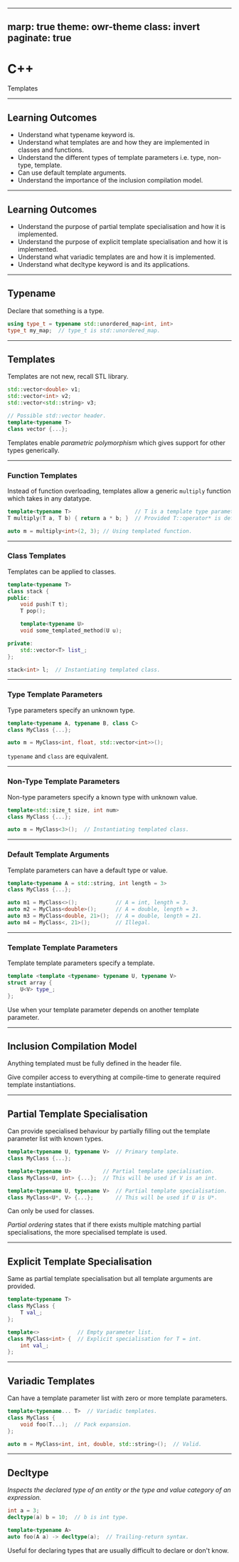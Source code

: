 -------------------
marp: true
theme: owr-theme
class: invert
paginate: true
-------------------

# C++

Templates

<!--


-->

-------------------
## Learning Outcomes

- Understand what typename keyword is.
- Understand what templates are and how they are implemented in classes and functions.
- Understand the different types of template parameters i.e. type, non-type, template.
- Can use default template arguments.
- Understand the importance of the inclusion compilation model.

-------------------
## Learning Outcomes

- Understand the purpose of partial template specialisation and how it is implemented.
- Understand the purpose of explicit template specialisation and how it is implemented.
- Understand what variadic templates are and how it is implemented.
- Understand what decltype keyword is and its applications.

-------------------
## Typename

Declare that something is a type.

```cpp
using type_t = typename std::unordered_map<int, int>
type_t my_map;  // type_t is std::unordered_map.
```

<!-- 

This will be used frequently throughout templates.

It literally states that whatever follows is a type.

 -->

-------------------
## Templates

Templates are not new, recall STL library.
```cpp
std::vector<double> v1;
std::vector<int> v2;
std::vector<std::string> v3;

// Possible std::vector header.
template<typename T>
class vector {...};
```

Templates enable *parametric polymorphism* which gives support for other types generically.

-------------------
### Function Templates

Instead of function overloading, templates allow a generic `multiply` function which takes in any datatype.

```cpp
template<typename T>                    // T is a template type parameter.
T multiply(T a, T b) { return a * b; }  // Provided T::operator* is defined.

auto m = multiply<int>(2, 3); // Using templated function.
```

<!-- 

Templates can be applied to functions.

Recall function overloading, you'd have to create a new function signature for each datatype you want to support.
    Templates turn all of that into boilerplate.
    Much easier to maintain code and cleaner.

How do templates actually work?
    Compiler will generate an overload of your template function/class at COMPILE-TIME.

 -->

-------------------
### Class Templates

Templates can be applied to classes.

```cpp
template<typename T>
class stack {
public:
    void push(T t);
    T pop();

    template<typename U>
    void some_templated_method(U u);

private:
    std::vector<T> list_;
};

stack<int> l;  // Instantiating templated class.
```

<!-- 

Templates can be applied to classes.

Can have templated functions within templated classes.
    Note that type parameters must be different i.e. cannot use same symbols.

Show cpp8-01.

 -->

-------------------
### Type Template Parameters

Type parameters specify an unknown type.

```cpp
template<typename A, typename B, class C>
class MyClass {...};

auto m = MyClass<int, float, std::vector<int>>();
```

`typename` and `class` are equivalent.

<!-- 

The template parameters A, B, C together make up the template parameter list.

Typename and class are equivalent.
    Typename was introduced later to reduce confusion behind the use of class keyword in templates.
    Class is still in the standard to maintain backwards compatability.

 -->

-------------------
### Non-Type Template Parameters

Non-type parameters specify a known type with unknown value.

```cpp
template<std::size_t size, int num>
class MyClass {...};

auto m = MyClass<3>();  // Instantiating templated class.
```

<!-- 

Can use templates to specify a known type but with an unknown value.

Especially useful when dealing with containers with a fixed size.

When to use non-type template parameters?
    It's pretty good for fixing the size of the container.
    Think about std::array.

Show cpp8-02.

 -->

-------------------
### Default Template Arguments

Template parameters can have a default type or value.

```cpp
template<typename A = std::string, int length = 3>
class MyClass {...};

auto m1 = MyClass<>();            // A = int, length = 3.
auto m2 = MyClass<double>();      // A = double, length = 3.
auto m3 = MyClass<double, 21>();  // A = double, length = 21.
auto m4 = MyClass<, 21>();        // Illegal.
```

<!-- 

Templates can have default arguments for both type and non-type parameters.

Show cpp8-03.

 -->

-------------------
### Template Template Parameters

Template template parameters specify a template.

```cpp
template <template <typename> typename U, typename V>
struct array {
    U<V> type_;
};
```

Use when your template parameter depends on another template parameter.

<!-- 

It is possible to have a template as a template parameter.

U is dependent on V to be fully defined.

Show cpp8-04.

 -->

-------------------
## Inclusion Compilation Model

Anything templated must be fully defined in the header file.

Give compiler access to everything at compile-time to generate required template instantiations.

<!-- 

The inclusion compilation model states that your templates should be defined/implemented in the header file.

Typical compilation flow for a function is.
    Compiler parses header files and source files to build a list of functions that have been declared.

    Linker then links the function declarations with their implementations.

Compilation flow for templated functions.
    Templated functions need to be defined in the header.

    Compiler can see entire template definition and instantiate templates when required for any type.

    When definition is separated, compiler will not know what the implementation is, and required instantiations of templates will not generated by the linker time.

 -->

-------------------
## Partial Template Specialisation

Can provide specialised behaviour by partially filling out the template parameter list with known types.

```cpp
template<typename U, typename V>  // Primary template.
class MyClass {...};

template<typename U>          // Partial template specialisation.
class MyClass<U, int> {...};  // This will be used if V is an int.

template<typename U, typename V>  // Partial template specialisation.
class MyClass<U*, V> {...};       // This will be used if U is U*.
```

Can only be used for classes.

*Partial ordering* states that if there exists multiple matching partial specialisations, the more specialised template is used.

<!-- 

What if you know some types of your parameter list and the implementation needs to be overriden?
    Partial template specialisation allows you to define more templates for the same class.

    Lets you override the generic behaviour.

    Partial template specialisation must be more specialised than the most general template.
        Partially uses the template parameter list.
        It is more specialised.

Can only apply to classes.

There is a concept called partial ordering which chooses which partial templates to use if there are multiple matching ones.
    Pick most specialised template.
    Else if no specialisations match, pick the primary template.

Show cpp8-05.

 -->

-------------------
## Explicit Template Specialisation

Same as partial template specialisation but all template arguments are provided.

```cpp
template<typename T>
class MyClass {
    T val_;
};

template<>            // Empty parameter list.
class MyClass<int> {  // Explicit specialisation for T = int.
    int val_;
};
```

<!-- 

What if you knew exactly what types you wanted?
    Can provide an empty template parameter list and specify each type.

Can apply explicit template specialisation to classes and functions.

Everything else is equivalent to partial template specialisation.

Show cpp8-06.

 -->

-------------------
## Variadic Templates

Can have a template parameter list with zero or more template parameters.

```cpp
template<typename... T>  // Variadic templates.
class MyClass {
    void foo(T...);  // Pack expansion.
};

auto m = MyClass<int, int, double, std::string>();  // Valid.
```

<!-- 

Can pass in zero or more template arguments.
    T... is a pack expansion.

This is how tuples are implemented.

Show cpp8-07.

 -->

-------------------
## Decltype

*Inspects the declared type of an entity or the type and value category of an expression.*

```cpp
int a = 3;
decltype(a) b = 10;  // b is int type.

template<typename A>
auto foo(A a) -> decltype(a);  // Trailing-return syntax.
```

Useful for declaring types that are usually difficult to declare or don't know.

<!-- 

Decltype gets declared type of some object.

Decltype is used often with templates since types can be difficult to determine or simply don't know what the type is.

This is where trailing return syntax makes sense.
    Functions are read left-to-right.
    decltype at beginning of a function does not know what the type is.

 -->
